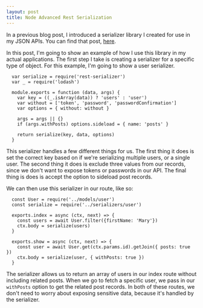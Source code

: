 ```yaml
---
layout: post
title: Node Advanced Rest Serialization
---
```

In a previous blog post, I introduced a serializer library I created for use in
my JSON APIs. You can find that post,
[here](http://mockra.com/2016/01/28/node-emberjs-rest-serializer/).

In this post, I'm going to show an example of how I use this library in my
actual applications. The first step I take is creating a serializer for a
specific type of object. For this example, I'm going to show a user serializer.

```
  var serialize = require('rest-serializer')
  var _ = require('lodash')

  module.exports = function (data, args) {
    var key = ((_.isArray(data)) ? 'users' : 'user')
    var without = ['token', 'password', 'passwordConfirmation']
    var options = { without: without }

    args = args || {}
    if (args.withPosts) options.sideload = { name: 'posts' }

    return serialize(key, data, options)
  }
```

This serializer handles a few different things for us. The first thing it does
is set the correct key based on if we're serializing multiple users, or a
single user. The second thing it does is exclude three values from our records,
since we don't want to expose tokens or passwords in our API. The final thing
is does is accept the option to sideload post records.

We can then use this serializer in our route, like so:

```
  const User = require('../models/user')
  const serialize = require('../serializers/user')

  exports.index = async (ctx, next) => {
    const users = await User.filter({firstName: 'Mary'})
    ctx.body = serialize(users)
  }

  exports.show = async (ctx, next) => {
    const user = await User.get(ctx.params.id).getJoin({ posts: true })
    ctx.body = serialize(user, { withPosts: true })
  }
```

The serializer allows us to return an array of users in our index route without
including related posts. When we go to fetch a specific user, we pass in our
`withPosts` option to get the related post records. In both of these routes, we
don't need to worry about exposing sensitive data, because it's handled by the
serializer.
